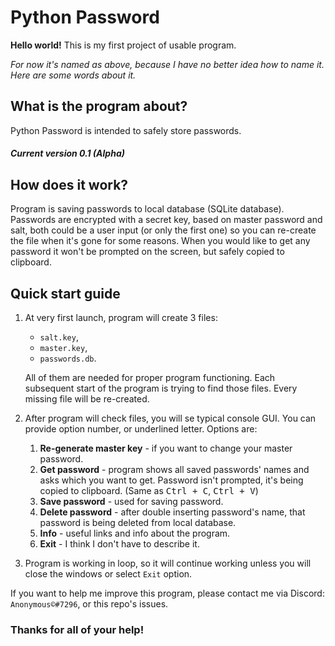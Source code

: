 # Python Password

**Hello world!** This is my first project of usable program.

*For now it's named as above, because I have no better idea how to name it. Here are some words about it.*

## What is the program about?
Python Password is intended to safely store passwords.
##### Current version 0.1 (Alpha)

## How does it work?
Program is saving passwords to local database (SQLite database). Passwords are encrypted with a secret key, based
on master password and salt, both could be a user input (or only the first one) so you can re-create the file
when it's gone for some reasons. When you would like to get any password it won't be prompted on the screen, but
safely copied to clipboard.

## Quick start guide
1. At very first launch, program will create 3 files:

   - `salt.key`,
   - `master.key`,
   - `passwords.db`.
   
   All of them are needed for proper program functioning. Each subsequent start of the program is trying to find those
   files. Every missing file will be re-created.
   
2. After program will check files, you will se typical console GUI. You can provide option number, or underlined letter.
   Options are:
   
   1. **Re-generate master key** - if you want to change your master password.
   2. **Get password** - program shows all saved passwords' names and asks which you want to get. Password isn't
      prompted, it's being copied to clipboard. (Same as <kbd>Ctrl + C</kbd>, <kbd>Ctrl + V</kbd>)
   3. **Save password** - used for saving password.
   4. **Delete password** - after double inserting password's name, that password is being deleted from local database.
   5. **Info** - useful links and info about the program.
   6. **Exit** - I think I don't have to describe it.
   
3. Program is working in loop, so it will continue working unless you will close the windows or select `Exit` option.

If you want to help me improve this program, please contact me via Discord: `Anonymous©#7296`, or this repo's issues.

### Thanks for all of your help!
